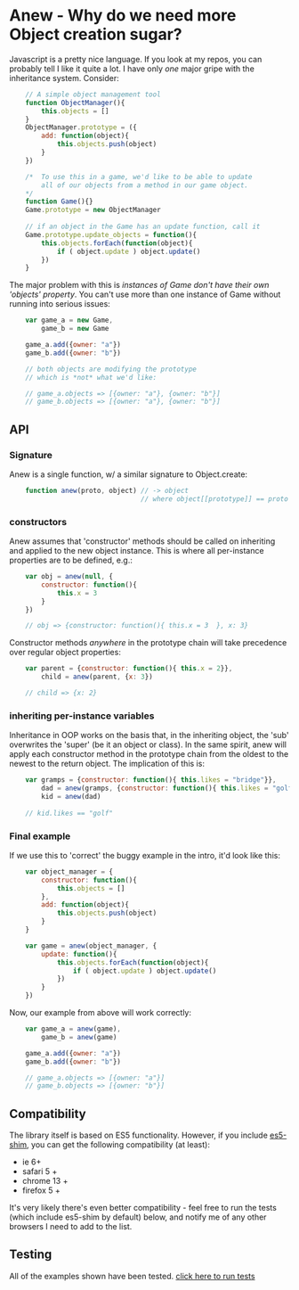 # Anew - Why do we need more Object creation sugar?

Javascript is a pretty nice language.  If you look at my repos, you can probably tell I like it quite a lot.  I have only *one* major gripe with the inheritance system.  Consider:

```javascript
    // A simple object management tool
    function ObjectManager(){
        this.objects = []
    }
    ObjectManager.prototype = ({
        add: function(object){
            this.objects.push(object)
        }
    })

    /*  To use this in a game, we'd like to be able to update
        all of our objects from a method in our game object.
    */
    function Game(){}
    Game.prototype = new ObjectManager
    
    // if an object in the Game has an update function, call it
    Game.prototype.update_objects = function(){
        this.objects.forEach(function(object){
            if ( object.update ) object.update()
        })
    }
```

The major problem with this is *instances of Game don't have their own 'objects' property*. You can't use more than one instance of Game without running into serious issues:

```javascript
    var game_a = new Game,
        game_b = new Game

    game_a.add({owner: "a"})
    game_b.add({owner: "b"})

    // both objects are modifying the prototype
    // which is *not* what we'd like:

    // game_a.objects => [{owner: "a"}, {owner: "b"}]
    // game_b.objects => [{owner: "a"}, {owner: "b"}]
```

## API

### Signature

Anew is a single function, w/ a similar signature to Object.create:

```javascript
    function anew(proto, object) // -> object 
                                 // where object[[prototype]] == proto
```

###  constructors

Anew assumes that 'constructor' methods should be called on inheriting and applied to the new object instance.  This is where all per-instance properties are to be defined, e.g.:

```javascript
    var obj = anew(null, {
        constructor: function(){
            this.x = 3   
        }
    })

    // obj => {constructor: function(){ this.x = 3  }, x: 3}
```

Constructor methods *anywhere* in the prototype chain will take precedence over regular object properties:

```javascript
    var parent = {constructor: function(){ this.x = 2}},
        child = anew(parent, {x: 3})

    // child => {x: 2}
```


### inheriting per-instance variables

Inheritance in OOP works on the basis that, in the inheriting object, the 'sub' overwrites the 'super' (be it an object or class).  In the same spirit, anew will apply each constructor method in the prototype chain from the oldest to the newest to the return object.  The implication of this is:

```javascript
    var gramps = {constructor: function(){ this.likes = "bridge"}},
        dad = anew(gramps, {constructor: function(){ this.likes = "golf"}}),
        kid = anew(dad)
    
    // kid.likes == "golf" 
```

### Final example

If we use this to 'correct' the buggy example in the intro, it'd look like this:

```javascript
    var object_manager = {
        constructor: function(){
            this.objects = []
        },
        add: function(object){
            this.objects.push(object)   
        }
    }

    var game = anew(object_manager, {
        update: function(){
            this.objects.forEach(function(object){
                if ( object.update ) object.update()
            })
        }
    })
```

Now, our example from above will work correctly:

```javascript
    var game_a = anew(game),
        game_b = anew(game)

    game_a.add({owner: "a"})
    game_b.add({owner: "b"})

    // game_a.objects => [{owner: "a"}]
    // game_b.objects => [{owner: "b"}]
```

## Compatibility

The library itself is based on ES5 functionality.  However, if you include [es5-shim](https://github.com/kriskowal/es5-shim), you can get the following compatibility (at least):

 * ie 6+
 * safari 5 + 
 * chrome 13 + 
 * firefox 5 + 

It's very likely there's even better compatibility - feel free to run the tests (which include es5-shim by default) below, and notify me of any other browsers I need to add to the list.

## Testing

All of the examples shown have been tested.  [click here to run tests](http://hughfdjackson.github.com/anew/src-test/SpecRunner.html)
